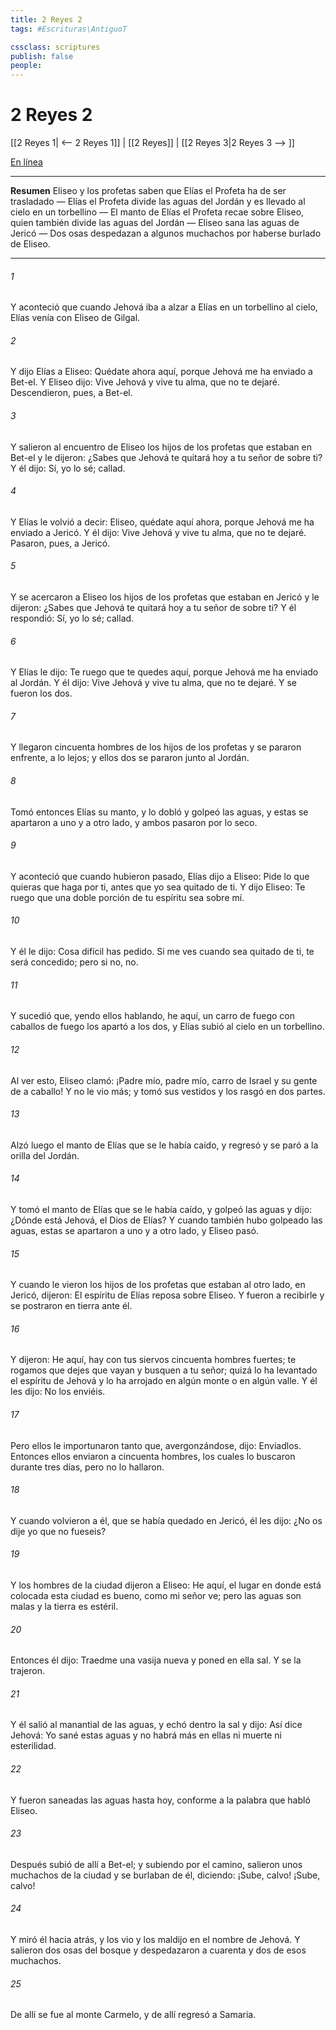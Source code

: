 ```yaml
---
title: 2 Reyes 2
tags: #Escrituras\AntiguoT

cssclass: scriptures
publish: false
people:
---
```


# 2 Reyes 2
[[2 Reyes 1| <-- 2 Reyes 1]] | [[2 Reyes]] | [[2 Reyes 3|2 Reyes 3 --> ]]

[En línea](https://churchofjesuschrist.org/study/scriptures/ot/2-kgs/2?lang=spa)

---
__Resumen__
Eliseo y los profetas saben que Elías el Profeta ha de ser trasladado — Elías el Profeta divide las aguas del Jordán y es llevado al cielo en un torbellino — El manto de Elías el Profeta recae sobre Eliseo, quien también divide las aguas del Jordán — Eliseo sana las aguas de Jericó — Dos osas despedazan a algunos muchachos por haberse burlado de Eliseo.

---
###### 1 
Y aconteció que cuando Jehová iba a alzar a Elías en un torbellino al cielo, Elías venía con Eliseo de Gilgal.

###### 2 
Y dijo Elías a Eliseo: Quédate ahora aquí, porque Jehová me ha enviado a Bet-el. Y Eliseo dijo: Vive Jehová y vive tu alma, que no te dejaré. Descendieron, pues, a Bet-el.

###### 3 
Y salieron al encuentro de Eliseo los hijos de los profetas que estaban en Bet-el y le dijeron: ¿Sabes que Jehová te quitará hoy a tu señor de sobre ti? Y él dijo: Sí, yo lo sé; callad.

###### 4 
Y Elías le volvió a decir: Eliseo, quédate aquí ahora, porque Jehová me ha enviado a Jericó. Y él dijo: Vive Jehová y vive tu alma, que no te dejaré. Pasaron, pues, a Jericó.

###### 5 
Y se acercaron a Eliseo los hijos de los profetas que estaban en Jericó y le dijeron: ¿Sabes que Jehová te quitará hoy a tu señor de sobre ti? Y él respondió: Sí, yo lo sé; callad.

###### 6 
Y Elías le dijo: Te ruego que te quedes aquí, porque Jehová me ha enviado al Jordán. Y él dijo: Vive Jehová y vive tu alma, que no te dejaré. Y se fueron los dos.

###### 7 
Y llegaron cincuenta hombres de los hijos de los profetas y se pararon enfrente, a lo lejos; y ellos dos se pararon junto al Jordán.

###### 8 
Tomó entonces Elías su manto, y lo dobló y golpeó las aguas, y estas se apartaron a uno y a otro lado, y ambos pasaron por lo seco.

###### 9 
Y aconteció que cuando hubieron pasado, Elías dijo a Eliseo: Pide lo que quieras que haga por ti, antes que yo sea quitado de ti. Y dijo Eliseo: Te ruego que una doble porción de tu espíritu sea sobre mí.

###### 10 
Y él le dijo: Cosa difícil has pedido. Si me ves cuando sea quitado de ti, te será concedido; pero si no, no.

###### 11 
Y sucedió que, yendo ellos hablando, he aquí, un carro de fuego con caballos de fuego los apartó a los dos, y Elías subió al cielo en un torbellino.

###### 12 
Al ver esto, Eliseo clamó: ¡Padre mío, padre mío, carro de Israel y su gente de a caballo! Y no le vio más; y tomó sus vestidos y los rasgó en dos partes.

###### 13 
Alzó luego el manto de Elías que se le había caído, y regresó y se paró a la orilla del Jordán.

###### 14 
Y tomó el manto de Elías que se le había caído, y golpeó las aguas y dijo: ¿Dónde está Jehová, el Dios de Elías? Y cuando también hubo golpeado las aguas, estas se apartaron a uno y a otro lado, y Eliseo pasó.

###### 15 
Y cuando le vieron los hijos de los profetas que estaban al otro lado, en Jericó, dijeron: El espíritu de Elías reposa sobre Eliseo. Y fueron a recibirle y se postraron en tierra ante él.

###### 16 
Y dijeron: He aquí, hay con tus siervos cincuenta hombres fuertes; te rogamos que dejes que vayan y busquen a tu señor; quizá lo ha levantado el espíritu de Jehová y lo ha arrojado en algún monte o en algún valle. Y él les dijo: No los enviéis.

###### 17 
Pero ellos le importunaron tanto que, avergonzándose, dijo: Enviadlos. Entonces ellos enviaron a cincuenta hombres, los cuales lo buscaron durante tres días, pero no lo hallaron.

###### 18 
Y cuando volvieron a él, que se había quedado en Jericó, él les dijo: ¿No os dije yo que no fueseis?

###### 19 
Y los hombres de la ciudad dijeron a Eliseo: He aquí, el lugar en donde está colocada esta ciudad es bueno, como mi señor ve; pero las aguas son malas y la tierra es estéril.

###### 20 
Entonces él dijo: Traedme una vasija nueva y poned en ella sal. Y se la trajeron.

###### 21 
Y él salió al manantial de las aguas, y echó dentro la sal y dijo: Así dice Jehová: Yo sané estas aguas y no habrá más en ellas ni muerte ni esterilidad.

###### 22 
Y fueron saneadas las aguas hasta hoy, conforme a la palabra que habló Eliseo.

###### 23 
Después subió de allí a Bet-el; y subiendo por el camino, salieron unos muchachos de la ciudad y se burlaban de él, diciendo: ¡Sube, calvo! ¡Sube, calvo!

###### 24 
Y miró él hacia atrás, y los vio y los maldijo en el nombre de Jehová. Y salieron dos osas del bosque y despedazaron a cuarenta y dos de esos muchachos.

###### 25 
De allí se fue al monte Carmelo, y de allí regresó a Samaria.

